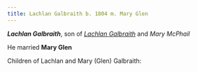 ```yaml
---
title: Lachlan Galbraith b. 1804 m. Mary Glen
---
```

***Lachlan Galbraith***, son of *[Lachlan Galbraith](galbraith-lachlan-1780-mcphail.md)* and *Mary McPhail*

He married **Mary Glen**

Children of Lachlan and Mary (Glen) Galbraith:


